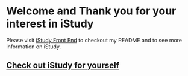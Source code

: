 # Welcome and Thank you for your interest in iStudy

Please visit [iStudy Front End](https://github.com/aafrieso/i-study-front-end) to checkout my README and to see more information on iStudy.

## [Check out iStudy for yourself](https://i-study.netlify.app/)
